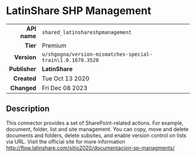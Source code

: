 # LatinShare SHP Management
| | |
|-:|-|
|**API name**|`shared_latinshareshpmanagement`|
|**Tier**|Premium|
|**Version**|`u/shgogna/version-mismatches-special-train\1.0.1670.3520`|
|**Publisher**|**LatinShare**|
|**Created**|Tue Oct 13 2020|
|**Changed**|Fri Dec 08 2023|

## Description
This connector provides a set of SharePoint-related actions. For example, document, folder, list and site management.  You can copy, move and delete documents and folders, delete subsites, and enable version control on lists via URL. Visit the official site for more information http://flow.latinshare.com/sitio2020/documentacion-sp-managments/
